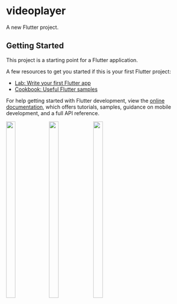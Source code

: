# videoplayer

A new Flutter project.

## Getting Started

This project is a starting point for a Flutter application.

A few resources to get you started if this is your first Flutter project:

- [Lab: Write your first Flutter app](https://docs.flutter.dev/get-started/codelab)
- [Cookbook: Useful Flutter samples](https://docs.flutter.dev/cookbook)

For help getting started with Flutter development, view the
[online documentation](https://docs.flutter.dev/), which offers tutorials,
samples, guidance on mobile development, and a full API reference.
<p>
  <img src = "https://user-images.githubusercontent.com/114208600/230638811-954b5cdd-7e09-478e-a015-c34e3780ab70.png" width=22.2% height=35%>
  <img src = "https://user-images.githubusercontent.com/114208600/230639528-780d2bf5-4056-4347-9f01-66d0182545f7.png" width=23% height=35%>
  <img src = "https://user-images.githubusercontent.com/114208600/230639538-5f41d567-5e66-4ce5-9a65-162f3d388a17.png" width=23% height=35%>
 
</p>



